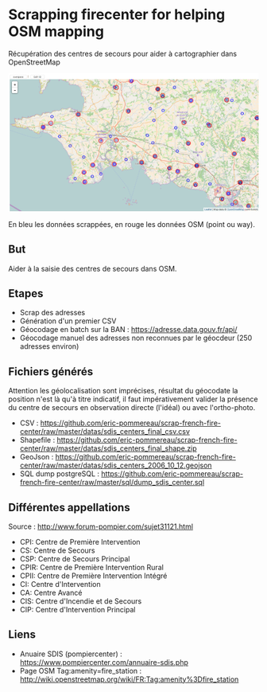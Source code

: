 # Scrapping firecenter for helping OSM mapping

Récupération des centres de secours pour aider à cartographier dans OpenStreetMap

![Screenshot](/img/capture-ecran-viewer_1.png)

En bleu les données scrappées, en rouge les données OSM (point ou way).

## But

Aider à la saisie des centres de secours dans OSM.

## Etapes

* Scrap des adresses
* Génération d'un premier CSV
* Géocodage en batch sur la BAN : https://adresse.data.gouv.fr/api/
* Géocodage manuel des adresses non reconnues par le géocdeur (250 adresses environ)

## Fichiers générés

Attention les géolocalisation sont imprécises, résultat du géocodate la position n'est là qu'à titre indicatif, il faut impérativement valider la présence du centre de secours en observation directe (l'idéal) ou avec l'ortho-photo.

* CSV : https://github.com/eric-pommereau/scrap-french-fire-center/raw/master/datas/sdis_centers_final_csv.csv
* Shapefile : https://github.com/eric-pommereau/scrap-french-fire-center/raw/master/datas/sdis_centers_final_shape.zip
* GeoJson : https://github.com/eric-pommereau/scrap-french-fire-center/raw/master/datas/sdis_centers_2006_10_12.geojson
* SQL dump postgreSQL : https://github.com/eric-pommereau/scrap-french-fire-center/raw/master/sql/dump_sdis_center.sql

## Différentes appellations

Source : http://www.forum-pompier.com/sujet31121.html

* CPI: Centre de Première Intervention
* CS: Centre de Secours
* CSP: Centre de Secours Principal
* CPIR: Centre de Première Intervention Rural
* CPII: Centre de Première Intervention Intégré
* CI: Centre d'Intervention
* CA: Centre Avancé
* CIS: Centre d'Incendie et de Secours
* CIP: Centre d'Intervention Principal

## Liens

* Anuaire SDIS (pompiercenter) : https://www.pompiercenter.com/annuaire-sdis.php
* Page OSM Tag:amenity=fire_station : http://wiki.openstreetmap.org/wiki/FR:Tag:amenity%3Dfire_station

